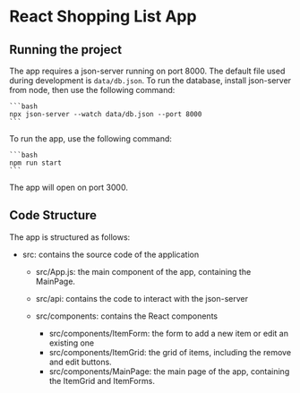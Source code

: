 # React Shopping List App

## Running the project

The app requires a json-server running on port 8000. The default file used during development is `data/db.json`. To run the database, install json-server from node, then use the following command:

    ```bash
    npx json-server --watch data/db.json --port 8000
    ```

To run the app, use the following command:

    ```bash
    npm run start
    ```

The app will open on port 3000.

## Code Structure

The app is structured as follows:

- src: contains the source code of the application

  - src/App.js: the main component of the app, containing the MainPage.

  - src/api: contains the code to interact with the json-server
  - src/components: contains the React components
    - src/components/ItemForm: the form to add a new item or edit an existing one
    - src/components/ItemGrid: the grid of items, including the remove and edit buttons.
    - src/components/MainPage: the main page of the app, containing the ItemGrid and ItemForms.
